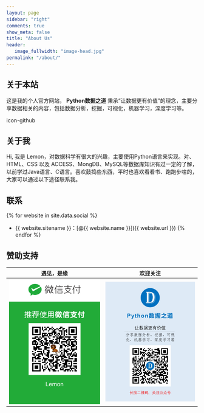 ```yaml
---
layout: page
sidebar: "right"
comments: true
show_meta: false
title: "About Us"
header:
   image_fullwidth: "image-head.jpg"
permalink: "/about/"
---
```


## 关于本站

这是我的个人官方网站， **Python数据之道** 秉承“让数据更有价值”的理念，主要分享数据相关的内容，包括数据分析，挖掘，可视化，机器学习，深度学习等。

<i class="icon-github 72"></i> icon-github

## 关于我

Hi, 我是 Lemon，对数据科学有很大的兴趣，主要使用Python语言来实现。对、HTML、CSS 以及 ACCESS、MongDB、MySQL等数据库知识有过一定的了解，以前学过Java语言、C语言。喜欢鼓捣些东西，平时也喜欢看看书、跑跑步啥的，大家可以通过以下途径联系我。

## 联系

{% for website in site.data.social %}
* {{ website.sitename }}：[@{{ website.name }}]({{ website.url }})
{% endfor %}


## 赞助支持


| <center>遇见，是缘</center> | <center>欢迎关注</center> |
| ---------------------------------------- | ---------------------------------------- |
| <img src="/images/wechat-pay.png" width="300"/> | <img src="/images/foot.jpg" width="300"/> |
